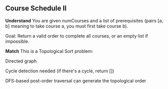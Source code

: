 ## Course Schedule II
**Understand**
You are given numCourses and a list of prerequisites (pairs [a, b] meaning to take course a, you must first take course b).

Goal:
Return a valid order to complete all courses, or an empty list if impossible.

**Match**
This is a Topological Sort problem:

Directed graph

Cycle detection needed (if there's a cycle, return [])

DFS-based post-order traversal can generate the topological order

